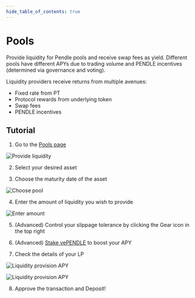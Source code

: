 ```yaml
---
hide_table_of_contents: true
---
```


# Pools

Provide liquidity for Pendle pools and receive swap fees as yield. Different pools have different APYs due to trading volume and PENDLE incentives (determined via governance and voting).

Liquidity providers receive returns from multiple avenues:
* Fixed rate from PT
* Protocol rewards from underlying token
* Swap fees 
* PENDLE incentives


## Tutorial

1. Go to the [Pools page](https://app.pendle.finance/simple/pools/)
   
![Provide liquidity](/img/using-pendle/provide_liquidity.png "Provide liquidity")

2. Select your desired asset

3. Choose the maturity date of the asset

![Choose pool](/img/using-pendle/choose_pool.png "Choose pool")

4. Enter the amount of liquidity you wish to provide

![Enter amount](/img/using-pendle/enter_amount.png "Enter amount")

5. (Advanced) Control your slippage tolerance by clicking the Gear icon in the top right

6. (Advanced) [Stake vePENDLE](https://app.pendle.finance/vependle) to boost your APY

7. Check the details of your LP

![Liquidity provision APY](/img/using-pendle/liquidity_provision_apy_1.png "Liquidity provision APY")

![Liquidity provision APY](/img/using-pendle/liquidity_provision_apy_2.png "Liquidity provision APY")

8. Approve the transaction and Deposit!

